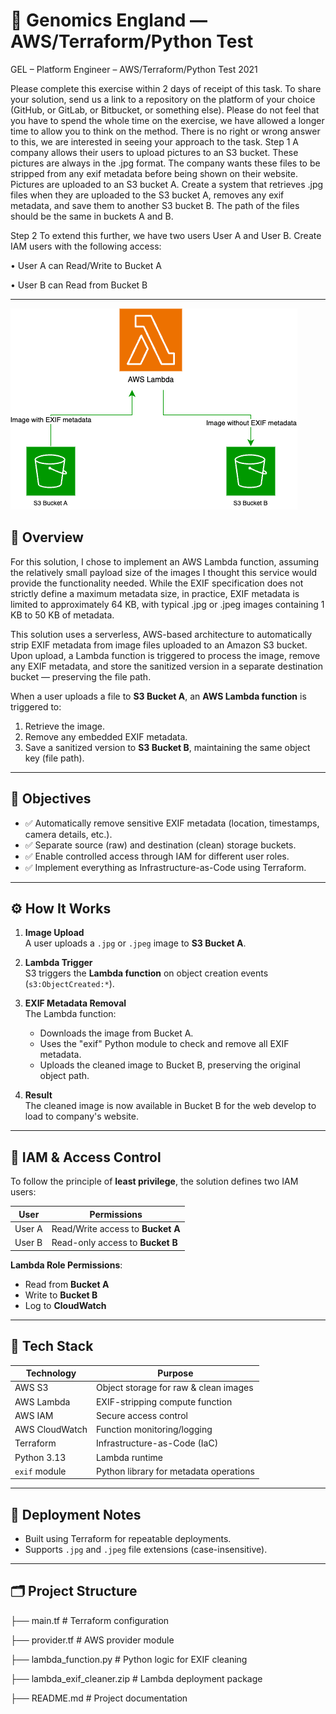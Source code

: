 
# 🧬 Genomics England — AWS/Terraform/Python Test

GEL – Platform Engineer – AWS/Terraform/Python Test 2021

Please complete this exercise within 2 days of receipt of this task. To share your
solution, send us a link to a repository on the platform of your choice (GitHub, or
GitLab, or Bitbucket, or something else). Please do not feel that you have to spend
the whole time on the exercise, we have allowed a longer time to allow you to think on
the method. There is no right or wrong answer to this, we are interested in seeing
your approach to the task.
Step 1
A company allows their users to upload pictures to an S3 bucket. These pictures are always in the .jpg format.
The company wants these files to be stripped from any exif metadata before being shown on their website.
Pictures are uploaded to an S3 bucket A.
Create a system that retrieves .jpg files when they are uploaded to the S3 bucket A, removes any exif metadata,
and save them to another S3 bucket B. The path of the files should be the same in buckets A and B.

Step 2
To extend this further, we have two users User A and User B. Create IAM users with the following access:

• User A can Read/Write to Bucket A

• User B can Read from Bucket B

---
![Lambda and S3 Architecture](./lambda_exif.png)

## 📸 Overview

For this solution, I chose to implement an AWS Lambda function, assuming the relatively small payload size of the images I thought this service would provide the functionality needed. While the EXIF specification does not strictly define a maximum metadata size, in practice, EXIF metadata is limited to approximately 64 KB, with typical .jpg or .jpeg images containing 1 KB to 50 KB of metadata.

This solution uses a serverless, AWS-based architecture to automatically strip EXIF metadata from image files uploaded to an Amazon S3 bucket. Upon upload, a Lambda function is triggered to process the image, remove any EXIF metadata, and store the sanitized version in a separate destination bucket — preserving the file path.

When a user uploads a file to **S3 Bucket A**, an **AWS Lambda function** is triggered to:

1. Retrieve the image.
2. Remove any embedded EXIF metadata.
3. Save a sanitized version to **S3 Bucket B**, maintaining the same object key (file path).

---

## 🎯 Objectives

- ✅ Automatically remove sensitive EXIF metadata (location, timestamps, camera details, etc.).
- ✅ Separate source (raw) and destination (clean) storage buckets.
- ✅ Enable controlled access through IAM for different user roles.
- ✅ Implement everything as Infrastructure-as-Code using Terraform.

---

## ⚙️ How It Works

1. **Image Upload**  
   A user uploads a `.jpg` or `.jpeg` image to **S3 Bucket A**.

2. **Lambda Trigger**  
   S3 triggers the **Lambda function** on object creation events (`s3:ObjectCreated:*`).

3. **EXIF Metadata Removal**  
   The Lambda function:
   - Downloads the image from Bucket A.
   - Uses the "exif" Python module to check and remove all EXIF metadata.
   - Uploads the cleaned image to Bucket B, preserving the original object path.

4. **Result**  
   The cleaned image is now available in Bucket B for the web develop to load to company's website.

---

## 🔐 IAM & Access Control

To follow the principle of **least privilege**, the solution defines two IAM users:

| User     | Permissions                            |
|----------|----------------------------------------|
| User A   | Read/Write access to **Bucket A**      |
| User B   | Read-only access to **Bucket B**       |

**Lambda Role Permissions**:
- Read from **Bucket A**
- Write to **Bucket B**
- Log to **CloudWatch**

---

## 🧰 Tech Stack

| Technology      | Purpose                                 |
|----------------|------------------------------------------|
| AWS S3          | Object storage for raw & clean images   |
| AWS Lambda      | EXIF-stripping compute function         |
| AWS IAM         | Secure access control                   |
| AWS CloudWatch  | Function monitoring/logging             |
| Terraform       | Infrastructure-as-Code (IaC)            |
| Python 3.13     | Lambda runtime                          |
| `exif` module   | Python library for metadata operations  |

---

## 🚀 Deployment Notes

- Built using Terraform for repeatable deployments.
- Supports `.jpg` and `.jpeg` file extensions (case-insensitive).

---

## 🗂️ Project Structure

├── main.tf                      # Terraform configuration

├── provider.tf 		            # AWS provider module

├── lambda_function.py           # Python logic for EXIF cleaning

├── lambda_exif_cleaner.zip      # Lambda deployment package

├── README.md                    # Project documentation
